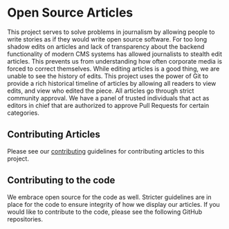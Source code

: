 # Open Source Articles
This project serves to solve problems in journalism by allowing people to write stories as if they would write open source software. For too long shadow edits on articles and lack of transparency about the backend functionality of modern CMS systems has allowed journalists to stealth edit articles. This prevents us from understanding how often corporate media is forced to correct themselves. While editing articles is a good thing, we are unable to see the history of edits. This project uses the power of Git to provide a rich historical timeline of articles by allowing all readers to view edits, and view who edited the piece. All articles go through strict community approval. We have a panel of trusted individuals that act as editors in chief that are authorized to approve Pull Requests for certain categories.

## Contributing Articles

Please see our [contributing](CONTRIBUTING.md) guidelines for contributing articles to this project.

## Contributing to the code
We embrace open source for the code as well. Stricter guidelines are in place for the code to ensure integrity of how we display our articles. If you would like to contribute to the code, please see the following GitHub repositories.